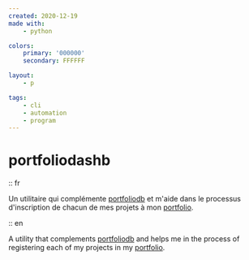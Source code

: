 ```yaml
---
created: 2020-12-19
made with:
    - python

colors:
    primary: '000000'
    secondary: FFFFFF

layout:
    - p

tags:
    - cli
    - automation
    - program
---
```


# portfoliodashb

:: fr

Un utilitaire qui complémente [portfoliodb](https://fr.ewen.works/portfoliodb) et m'aide dans le processus d'inscription de chacun de mes projets à mon [portfolio](https://fr.ewen.works/ewen.works).

:: en

A utility that complements [portfoliodb](https://fr.ewen.works/portfoliodb) and helps me in the process of registering each of my projects in my [portfolio](https://en.ewen.works/ewen.works).